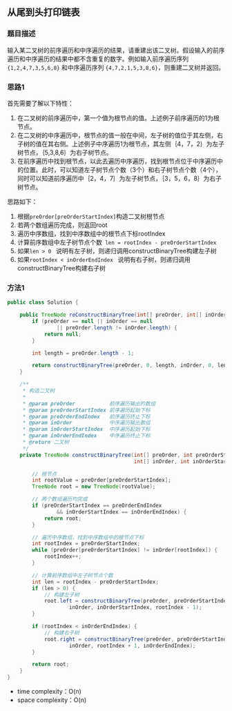 ## 从尾到头打印链表

### 题目描述

输入某二叉树的前序遍历和中序遍历的结果，请重建出该二叉树。假设输入的前序遍历和中序遍历的结果中都不含重复的数字。例如输入前序遍历序列 `{1,2,4,7,3,5,6,8}` 和中序遍历序列 `{4,7,2,1,5,3,8,6}`，则重建二叉树并返回。

### 思路1

首先需要了解以下特性：

1. 在二叉树的前序遍历中，第一个值为根节点的值。上述例子前序遍历的1为根节点。
2. 在二叉树的中序遍历中，根节点的值一般在中间，左子树的值位于其左侧，右子树的值在其右侧。上述例子中序遍历1为根节点，其左侧｛4，7，2｝为左子树节点，｛5,3,8,6｝为右子树节点。
3. 在前序遍历中找到根节点，以此去遍历中序遍历，找到根节点位于中序遍历中的位置。此时，可以知道左子树节点个数（3个）和右子树节点个数（4个），同时可以知道前序遍历中｛2，4，7｝为左子树节点，｛3，5，6，8｝为右子树节点。

思路如下：

1. 根据`preOrder[preOrderStartIndex]`构造二叉树根节点
2. 若两个数组遍历完成，则返回root
3. 遍历中序数组，找到中序数组中的根节点下标rootIndex
4. 计算前序数组中左子树节点个数` len = rootIndex - preOrderStartIndex`
5. 如果`len > 0 ` 说明有左子树，则递归调用constructBinaryTree构建左子树
6. 如果`rootIndex < inOrderEndIndex ` 说明有右子树，则递归调用constructBinaryTree构建右子树

### 方法1

```java
public class Solution {

    public TreeNode reConstructBinaryTree(int[] preOrder, int[] inOrder) {
        if (preOrder == null || inOrder == null
                || preOrder.length != inOrder.length) {
            return null;
        }

        int length = preOrder.length - 1;

        return constructBinaryTree(preOrder, 0, length, inOrder, 0, length);
    }

    /**
     * 构造二叉树
     *
     * @param preOrder           前序遍历输出的数组
     * @param preOrderStartIndex 前序遍历起始下标
     * @param preOrderEndIndex   前序遍历终止下标
     * @param inOrder            中序遍历输出数组
     * @param inOrderStartIndex  中序遍历起始下标
     * @param inOrderEndIndex    中序遍历终止下标
     * @return 二叉树
     */
    private TreeNode constructBinaryTree(int[] preOrder, int preOrderStartIndex, int preOrderEndIndex,
                                         int[] inOrder, int inOrderStartIndex, int inOrderEndIndex) {

        // 根节点
        int rootValue = preOrder[preOrderStartIndex];
        TreeNode root = new TreeNode(rootValue);

        // 两个数组遍历均完成
        if (preOrderStartIndex == preOrderEndIndex
                && inOrderStartIndex == inOrderEndIndex) {
            return root;
        }

        // 遍历中序数组，找到中序数组中的根节点下标
        int rootIndex = preOrderStartIndex;
        while (preOrder[preOrderStartIndex] != inOrder[rootIndex]) {
            rootIndex++;
        }

        // 计算前序数组中左子树节点个数
        int len = rootIndex - preOrderStartIndex;
        if (len > 0) {
            // 构建左子树
            root.left = constructBinaryTree(preOrder, preOrderStartIndex + 1, preOrderStartIndex + len,
                    inOrder, inOrderStartIndex, rootIndex - 1);
        }

        if (rootIndex < inOrderEndIndex) {
            // 构建右子树
            root.right = constructBinaryTree(preOrder, preOrderStartIndex + len + 1, preOrderEndIndex,
                    inOrder, rootIndex + 1, inOrderEndIndex);
        }

        return root;
    }
}
```

- time complexity：O(n)
- space complexity：O(n)
